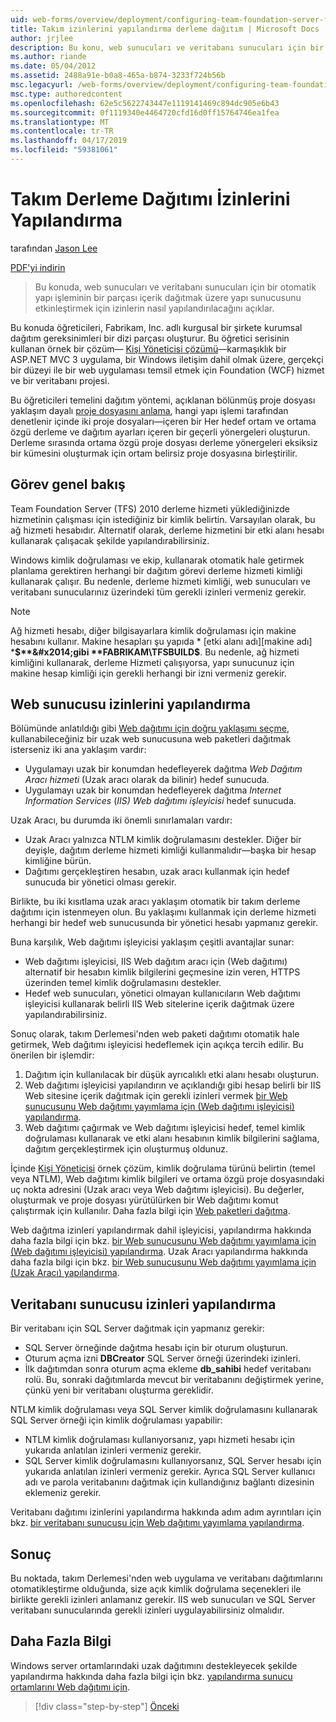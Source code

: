 ```yaml
---
uid: web-forms/overview/deployment/configuring-team-foundation-server-for-web-deployment/configuring-permissions-for-team-build-deployment
title: Takım izinlerini yapılandırma derleme dağıtım | Microsoft Docs
author: jrjlee
description: Bu konu, web sunucuları ve veritabanı sunucuları için bir otomatik b bir parçası olarak içerik dağıtmak üzere yapı sunucusunu etkinleştirmek için izinlerin nasıl yapılandırılacağını açıklar...
ms.author: riande
ms.date: 05/04/2012
ms.assetid: 2488a91e-b0a8-465a-b874-3233f724b56b
msc.legacyurl: /web-forms/overview/deployment/configuring-team-foundation-server-for-web-deployment/configuring-permissions-for-team-build-deployment
msc.type: authoredcontent
ms.openlocfilehash: 62e5c5622743447e1119141469c894dc905e6b43
ms.sourcegitcommit: 0f1119340e4464720cfd16d0ff15764746ea1fea
ms.translationtype: MT
ms.contentlocale: tr-TR
ms.lasthandoff: 04/17/2019
ms.locfileid: "59381061"
---
```

# <a name="configuring-permissions-for-team-build-deployment"></a>Takım Derleme Dağıtımı İzinlerini Yapılandırma

tarafından [Jason Lee](https://github.com/jrjlee)

[PDF'yi indirin](https://msdnshared.blob.core.windows.net/media/MSDNBlogsFS/prod.evol.blogs.msdn.com/CommunityServer.Blogs.Components.WeblogFiles/00/00/00/63/56/8130.DeployingWebAppsInEnterpriseScenarios.pdf)

> Bu konuda, web sunucuları ve veritabanı sunucuları için bir otomatik yapı işleminin bir parçası içerik dağıtmak üzere yapı sunucusunu etkinleştirmek için izinlerin nasıl yapılandırılacağını açıklar.


Bu konuda öğreticileri, Fabrikam, Inc. adlı kurgusal bir şirkete kurumsal dağıtım gereksinimleri bir dizi parçası oluşturur. Bu öğretici serisinin kullanan örnek bir çözüm&#x2014; [Kişi Yöneticisi çözümü](../web-deployment-in-the-enterprise/the-contact-manager-solution.md)&#x2014;karmaşıklık bir ASP.NET MVC 3 uygulama, bir Windows iletişim dahil olmak üzere, gerçekçi bir düzeyi ile bir web uygulaması temsil etmek için Foundation (WCF) hizmet ve bir veritabanı projesi.

Bu öğreticileri temelini dağıtım yöntemi, açıklanan bölünmüş proje dosyası yaklaşım dayalı [proje dosyasını anlama](../web-deployment-in-the-enterprise/understanding-the-project-file.md), hangi yapı işlemi tarafından denetlenir içinde iki proje dosyaları&#x2014;içeren bir Her hedef ortam ve ortama özgü derleme ve dağıtım ayarları içeren bir geçerli yönergeleri oluşturun. Derleme sırasında ortama özgü proje dosyası derleme yönergeleri eksiksiz bir kümesini oluşturmak için ortam belirsiz proje dosyasına birleştirilir.

## <a name="task-overview"></a>Görev genel bakış

Team Foundation Server (TFS) 2010 derleme hizmeti yüklediğinizde hizmetinin çalışması için istediğiniz bir kimlik belirtin. Varsayılan olarak, bu ağ hizmeti hesabıdır. Alternatif olarak, derleme hizmetini bir etki alanı hesabı kullanarak çalışacak şekilde yapılandırabilirsiniz.

Windows kimlik doğrulaması ve ekip, kullanarak otomatik hale getirmek planlama gerektiren herhangi bir dağıtım görevi derleme hizmeti kimliği kullanarak çalışır. Bu nedenle, derleme hizmeti kimliği, web sunucuları ve veritabanı sunucularınız üzerindeki tüm gerekli izinleri vermeniz gerekir.

> [!NOTE]
> Ağ hizmeti hesabı, diğer bilgisayarlara kimlik doğrulaması için makine hesabını kullanır. Makine hesapları şu yapıda * [etki alanı adı]\[makine adı] ***$**&#x2014;gibi **FABRIKAM\TFSBUILD$**. Bu nedenle, ağ hizmeti kimliğini kullanarak, derleme Hizmeti çalışıyorsa, yapı sunucunuz için makine hesap kimliği için gerekli herhangi bir izni vermeniz gerekir.


## <a name="configuring-web-server-permissions"></a>Web sunucusu izinlerini yapılandırma

Bölümünde anlatıldığı gibi [Web dağıtımı için doğru yaklaşımı seçme](../configuring-server-environments-for-web-deployment/choosing-the-right-approach-to-web-deployment.md), kullanabileceğiniz bir uzak web sunucusuna web paketleri dağıtmak isterseniz iki ana yaklaşım vardır:

- Uygulamayı uzak bir konumdan hedefleyerek dağıtma *Web Dağıtım Aracı hizmeti* (Uzak aracı olarak da bilinir) hedef sunucuda.
- Uygulamayı uzak bir konumdan hedefleyerek dağıtma *Internet Information Services* (*IIS) Web dağıtımı işleyicisi* hedef sunucuda.

Uzak Aracı, bu durumda iki önemli sınırlamaları vardır:

- Uzak Aracı yalnızca NTLM kimlik doğrulamasını destekler. Diğer bir deyişle, dağıtım derleme hizmeti kimliği kullanmalıdır&#x2014;başka bir hesap kimliğine bürün.
- Dağıtımı gerçekleştiren hesabın, uzak aracı kullanmak için hedef sunucuda bir yönetici olması gerekir.

Birlikte, bu iki kısıtlama uzak aracı yaklaşım otomatik bir takım derleme dağıtımı için istenmeyen olun. Bu yaklaşımı kullanmak için derleme hizmeti herhangi bir hedef web sunucusunda bir yönetici hesabı yapmanız gerekir.

Buna karşılık, Web dağıtımı işleyicisi yaklaşım çeşitli avantajlar sunar:

- Web dağıtımı işleyicisi, IIS Web dağıtım aracı için (Web dağıtımı) alternatif bir hesabın kimlik bilgilerini geçmesine izin veren, HTTPS üzerinden temel kimlik doğrulamasını destekler.
- Hedef web sunucuları, yönetici olmayan kullanıcıların Web dağıtımı işleyicisi kullanarak belirli IIS Web sitelerine içerik dağıtmak üzere yapılandırabilirsiniz.

Sonuç olarak, takım Derlemesi'nden web paketi dağıtımı otomatik hale getirmek, Web dağıtımı işleyicisi hedeflemek için açıkça tercih edilir. Bu önerilen bir işlemdir:

1. Dağıtım için kullanılacak bir düşük ayrıcalıklı etki alanı hesabı oluşturun.
2. Web dağıtımı işleyicisi yapılandırın ve açıklandığı gibi hesap belirli bir IIS Web sitesine içerik dağıtmak için gerekli izinleri vermek [bir Web sunucusunu Web dağıtımı yayımlama için (Web dağıtımı işleyicisi) yapılandırma](../configuring-server-environments-for-web-deployment/configuring-a-web-server-for-web-deploy-publishing-web-deploy-handler.md).
3. Web dağıtımı çağırmak ve Web dağıtımı işleyicisi hedef, temel kimlik doğrulaması kullanarak ve etki alanı hesabının kimlik bilgilerini sağlama, dağıtım gerçekleştirmek için oluşturmuş oldunuz.

İçinde [Kişi Yöneticisi](../web-deployment-in-the-enterprise/the-contact-manager-solution.md) örnek çözüm, kimlik doğrulama türünü belirtin (temel veya NTLM), Web dağıtımı kimlik bilgileri ve ortama özgü proje dosyasındaki uç nokta adresini (Uzak aracı veya Web dağıtımı işleyicisi). Bu değerler, oluşturmak ve proje dosyası yürütülürken bir Web dağıtımı komut çalıştırmak için kullanılır. Daha fazla bilgi için [Web paketleri dağıtma](../web-deployment-in-the-enterprise/deploying-web-packages.md).

Web dağıtma izinleri yapılandırmak dahil işleyicisi, yapılandırma hakkında daha fazla bilgi için bkz. [bir Web sunucusunu Web dağıtımı yayımlama için (Web dağıtımı işleyicisi) yapılandırma](../configuring-server-environments-for-web-deployment/configuring-a-web-server-for-web-deploy-publishing-web-deploy-handler.md). Uzak Aracı yapılandırma hakkında daha fazla bilgi için bkz. [bir Web sunucusunu Web dağıtımı yayımlama için (Uzak Aracı) yapılandırma](../configuring-server-environments-for-web-deployment/configuring-a-web-server-for-web-deploy-publishing-remote-agent.md).

## <a name="configuring-database-server-permissions"></a>Veritabanı sunucusu izinleri yapılandırma

Bir veritabanı için SQL Server dağıtmak için yapmanız gerekir:

- SQL Server örneğinde dağıtma hesabı için bir oturum oluşturun.
- Oturum açma izni **DBCreator** SQL Server örneği üzerindeki izinleri.
- İlk dağıtımdan sonra oturum açma ekleme **db\_sahibi** hedef veritabanı rolü. Bu, sonraki dağıtımlarda mevcut bir veritabanını değiştirmek yerine, çünkü yeni bir veritabanı oluşturma gereklidir.

NTLM kimlik doğrulaması veya SQL Server kimlik doğrulamasını kullanarak SQL Server örneği için kimlik doğrulaması yapabilir:

- NTLM kimlik doğrulaması kullanıyorsanız, yapı hizmeti hesabı için yukarıda anlatılan izinleri vermeniz gerekir.
- SQL Server kimlik doğrulamasını kullanıyorsanız, SQL Server hesabı için yukarıda anlatılan izinleri vermeniz gerekir. Ayrıca SQL Server kullanıcı adı ve parola veritabanını dağıtmak için kullandığınız bağlantı dizesinin eklemeniz gerekir.

Veritabanı dağıtımı izinlerini yapılandırma hakkında adım adım ayrıntıları için bkz. [bir veritabanı sunucusu için Web dağıtımı yayımlama yapılandırma](../configuring-server-environments-for-web-deployment/configuring-a-database-server-for-web-deploy-publishing.md).

## <a name="conclusion"></a>Sonuç

Bu noktada, takım Derlemesi'nden web uygulama ve veritabanı dağıtımlarını otomatikleştirme olduğunda, size açık kimlik doğrulama seçenekleri ile birlikte gerekli izinleri anlamanız gerekir. IIS web sunucuları ve SQL Server veritabanı sunucularında gerekli izinleri uygulayabilirsiniz olmalıdır.

## <a name="further-reading"></a>Daha Fazla Bilgi

Windows server ortamlarındaki uzak dağıtımını destekleyecek şekilde yapılandırma hakkında daha fazla bilgi için bkz. [yapılandırma sunucu ortamlarını Web dağıtımı için](../configuring-server-environments-for-web-deployment/configuring-server-environments-for-web-deployment.md).

> [!div class="step-by-step"]
> [Önceki](deploying-a-specific-build.md)
